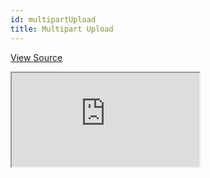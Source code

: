 ```yaml
---
id: multipartUpload
title: Multipart Upload
---
```


[View Source](https://github.com/refinedev/refine/tree/master/examples/upload/multipartUpload)

<iframe src="https://codesandbox.io/embed/refine-multipart-upload-example-88thp?autoresize=1&fontsize=14&theme=dark&view=preview"
    style={{width: "100%", height:"80vh", border: "0px", borderRadius: "8px", overflow:"hidden"}}
    title="refine-multipart-upload-example"
    allow="accelerometer; ambient-light-sensor; camera; encrypted-media; geolocation; gyroscope; hid; microphone; midi; payment; usb; vr; xr-spatial-tracking"
    sandbox="allow-forms allow-modals allow-popups allow-presentation allow-same-origin allow-scripts"
></iframe>